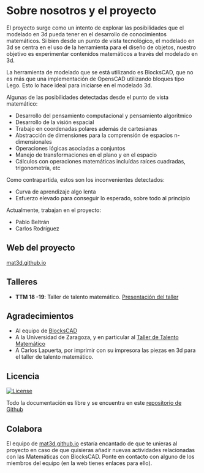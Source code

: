 # Sobre nosotros y el proyecto

El proyecto surge como un intento de explorar las posibilidades que el modelado en 3d pueda tener en el desarrollo de conocimientos matemáticos. Si bien desde un punto de vista tecnológico, el modelado en 3d se centra en el uso de la herramienta para el diseño de objetos, nuestro objetivo es experimentar contenidos matemáticos a través del modelado en 3d.

La herramienta de modelado que se está utilizando es BlocksCAD, que no es más que una implementación de OpensCAD utilizando bloques tipo Lego. Esto lo hace ideal para iniciarse en el modelado 3d.

Algunas de las posibilidades detectadas desde el punto de vista matemático:

* Desarrollo del pensamiento computacional y pensamiento algorítmico
* Desarrollo de la visión espacial
* Trabajo en coordenadas polares además de cartesianas
* Abstracción de dimensiones para la comprensión de espacios n-dimensionales
* Operaciones lógicas asociadas a conjuntos
* Manejo de transformaciones en el plano y en el espacio
* Cálculos con operaciones matemáticas incluídas raíces cuadradas, trigonometría, etc

Como contrapartida, estos son los inconvenientes detectados:

* Curva de aprendizaje algo lenta
* Esfuerzo elevado para conseguir lo esperado, sobre todo al principio


Actualmente, trabajan en el proyecto:

* Pablo Beltrán
* Carlos Rodríguez



## Web del proyecto

[mat3d.github.io](https://mat3d.github.io/)

## Talleres

* **TTM 18 -19**: Taller de talento matemático. [Presentación del taller](https://mat3d.github.io/acerca_de/ttm1819.slides.html#/)


## Agradecimientos

* Al equipo de [BlocksCAD](https://www.blockscad3d.com)
* A la Universidad de Zaragoza, y en particular al [Taller de Talento Matemático](http://ttm.unizar.es)
* A Carlos Lapuerta, por imprimir con su impresora las piezas en 3d para el taller de talento matemático.

## Licencia

[![License](http://img.shields.io/:license-gpl-blue.svg)](http://opensource.org/licenses/GPL-2.0)

Todo la documentación es libre y se encuentra en este [repositorio de Github](https://github.com/mat3d)

## Colabora

El equipo de [mat3d.github.io](https://mat3d.github.io/) estaría encantado de que te unieras al proyecto en caso de que quisieras añadir nuevas actividades relacionadas con las Matemáticas con BlocksCAD. Ponte en contacto con alguno de los miembros del equipo (en la web tienes enlaces para ello). 


